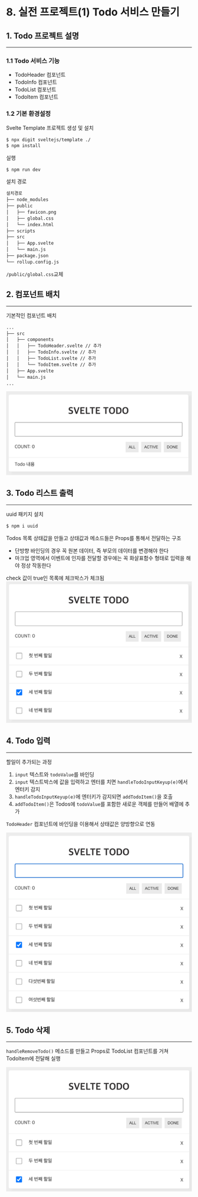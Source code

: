 # 8. 실전 프로젝트(1) Todo 서비스 만들기

## 1. Todo 프로젝트 설명

---

### 1.1 Todo 서비스 기능
- TodoHeader 컴포넌트
- TodoInfo 컴포넌트
- TodoList 컴포넌트
- TodoItem 컴포넌트

### 1.2 기본 환경설정
Svelte Template 프로젝트 생성 및 설치
```bash
$ npx digit sveltejs/template ./
$ npm install
```

실행
```
$ npm run dev
```

설치 경로
```bash
설치경로
├── node_modules
├── public
│   ├── favicon.png
│   ├── global.css
│   └── index.html
├── scripts
├── src
│   ├── App.svelte
│   └── main.js
├── package.json
└── rollup.config.js
```

`/public/global.css`교체


## 2. 컴포넌트 배치

---

기본적인 컴포넌트 배치
```bash
...
├── src
│   ├── components
│   │   ├── TodoHeader.svelte // 추가
│   │   ├── TodoInfo.svelte // 추가
│   │   ├── TodoList.svelte // 추가
│   │   └── TodoItem.svelte // 추가
│   ├── App.svelte
│   └── main.js
...
```

![](attachments/20231105164311.png)


## 3. Todo 리스트 출력

---

uuid 패키지 설치
```bash
$ npm i uuid
```

Todos 목록 상태값을 만들고 상태값과 메소드들은 Props를 통해서 전달하는 구조

- 단방향 바인딩의 경우 꼭 원본 데이터, 즉 부모의 데이터를 변경해야 한다
- 마크업 영역에서 이벤트에 인자를 전달할 경우에는 꼭 화살표함수 형태로 입력을 해야 정상 작동한다

check 값이 true인 목록에 체크박스가 체크됨
![](attachments/20231105171509.png)


## 4. Todo 입력

---

할일이 추가되는 과정
1. `input` 텍스트와 `todoValue`를 바인딩
2. `input` 텍스트박스에 값을 입력하고 엔터를 치면 `handleTodoInputKeyup(e)`에서 엔터키 감지
3. `handleTodoInputKeyup(e)`에 엔터키가 감지되면 `addTodoItem()`을 호출
4. `addTodoItem()`은 Todos에 `todoValue`를 포함한 새로운 객체를 만들어 배열에 추가

`TodoHeader` 컴포넌트에 바인딩을 이용해서 상태값은 양방향으로 연동

![](attachments/20231105190230.png)


## 5. Todo 삭제

---

`handleRemoveTodo()` 메소드를 만들고 Props로 TodoList 컴포넌트를 거쳐 TodoItem에 전달해 실행

![](attachments/20231105190956.png)